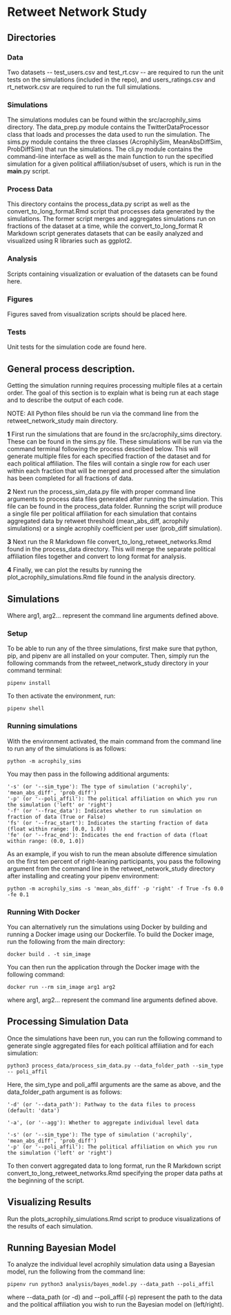 # Retweet Network Study

## Directories

### Data

Two datasets -- test_users.csv and test_rt.csv -- are required to run the unit tests on the simulations (included in the repo), and users_ratings.csv and rt_network.csv are required to run the full simulations.

### Simulations
The simulations modules can be found within the src/acrophily_sims directory. The data_prep.py module contains the TwitterDataProcessor class that loads and processes the data used to run the simulation. The sims.py module contains the three classes (AcrophilySim, MeanAbsDiffSim, ProbDiffSim) that run the simulations. The cli.py module contains the command-line interface as well as the main function to run the specified simulation for a given political affiliation/subset of users, which is run in the __main__.py script.

### Process Data

This directory contains the process_data.py script as well as the convert_to_long_format.Rmd script that processes data generated by the simulations. The former script merges and aggregates simulations run on fractions of the dataset at a time, while the convert_to_long_format R Markdown script generates datasets that can be easily analyzed and visualized using R libraries such as ggplot2.

### Analysis

Scripts containing visualization or evaluation of the datasets can be found here.

### Figures

Figures saved from visualization scripts should be placed here.

### Tests

Unit tests for the simulation code are found here.

## General process description.

Getting the simulation running requires processing multiple files at a certain order. The goal of this section is to explain what is being run at each stage and to describe the output of each code.

NOTE: All Python files should be run via the command line from the retweet_network_study main directory.

**1** First run the simulations that are found in the src/acrophily_sims directory. These can be found in the sims.py file. These simulations will be run via the command terminal following the process described below. This will generate multiple files for each specified fraction of the dataset and for each political affiliation. The files will contain a single row for each user within each fraction that will be merged and processed after the simulation has been completed for all fractions of data.

**2** Next run the process_sim_data.py file with proper command line arguments to process data files generated after running the simulation. This file can be found in the process_data folder. Running the script will produce a single file per political affiliation for each simulation that contains aggregated data by retweet threshold (mean_abs_diff, acrophily simulations) or a single acrophily coefficient per user (prob_diff simulation). 

**3** Next run the R Markdown file convert_to_long_retweet_networks.Rmd found in the process_data directory. This will merge the separate political affiliation files together and convert to long format for analysis.

**4** Finally, we can plot the results by running the plot_acrophily_simulations.Rmd file found in the analysis directory.

## Simulations

Where arg1, arg2... represent the command line arguments defined above.

### Setup

To be able to run any of the three simulations, first make sure that python, pip, and pipenv are all installed on your computer. Then, simply run the following commands from the retweet_network_study directory in your command terminal:
```
pipenv install
```

To then activate the environment, run:
```
pipenv shell
```

### Running simulations

With the environment activated, the main command from the command line to run any of the simulations is as follows:
```
python -m acrophily_sims
```

You may then pass in the following additional arguments:
```
'-s' (or '--sim_type'): The type of simulation ('acrophily', 'mean_abs_diff', 'prob_diff')
'-p' (or '--poli_affil'): The political affiliation on which you run the simulation ('left' or 'right')
'-f' (or '--frac_data'): Indicates whether to run simulation on fraction of data (True or False)
'fs' (or '--frac_start'): Indicates the starting fraction of data (float within range: [0.0, 1.0))
'fe' (or '--frac_end'): Indicates the end fraction of data (float within range: (0.0, 1.0])
```

As an example, if you wish to run the mean absolute difference simulation on the first ten percent of right-leaning participants, you pass the following argument from the command line in the retweet_network_study directory after installing and creating your pipenv environment:
```
python -m acrophily_sims -s 'mean_abs_diff' -p 'right' -f True -fs 0.0 -fe 0.1
```

### Running With Docker

You can alternatively run the simulations using Docker by building and running a Docker image using our Dockerfile. To build the Docker image, run the following from the main directory:

```
docker build . -t sim_image
```

You can then run the application through the Docker image with the following command:

```
docker run --rm sim_image arg1 arg2
```
where arg1, arg2... represent the command line arguments defined above.

## Processing Simulation Data

Once the simulations have been run, you can run the following command to generate single aggregated files for each political affiliation and for each simulation:

```
python3 process_data/process_sim_data.py --data_folder_path --sim_type -- poli_affil
```

Here, the sim_type and poli_affil arguments are the same as above, and the data_folder_path argument is as follows:

```
'-d' (or '--data_path'): Pathway to the data files to process (default: 'data')

'-a', (or '--agg'): Whether to aggregate individual level data

'-s' (or '--sim_type'): The type of simulation ('acrophily', 'mean_abs_diff', 'prob_diff')
'-p' (or '--poli_affil'): The political affiliation on which you run the simulation ('left' or 'right')
```

To then convert aggregated data to long format, run the R Markdown script convert_to_long_retweet_networks.Rmd specifying the proper data paths at the beginning of the script.


## Visualizing Results

Run the plots_acrophily_simulations.Rmd script to produce visualizations of the results of each simulation.

## Running Bayesian Model

To analyze the individual level acrophily simulation data using a Bayesian model, run the following from the command line:

```
pipenv run python3 analysis/bayes_model.py --data_path --poli_affil
```

where --data_path (or -d) and --poli_affil (-p) represent the path to the data and the political affiliation you wish to run the Bayesian model on (left/right).
